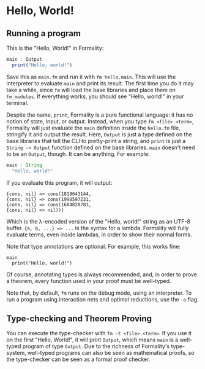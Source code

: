 # Hello, World!

## Running a program

This is the "Hello, World!" in Formality:

```javascript
main : Output
  print("Hello, world!")
```

Save this as `main.fm` and run it with `fm hello.main`. This will use the interpreter to evaluate `main` and print its result. The first time you do it may take a while, since `fm` will load the base libraries and place them on `fm_modules`. If everything works, you should see "Hello, world!" in your terminal.

Despite the name, `print`, Formality is a pure functional language: it has no notion of state, input, or output. Instead, when you type `fm <file>.<term>`, Formality will just evaluate the `main` definition inside the `hello.fm` file, stringify it and output the result. Here, `Output` is just a type defined on the base libraries that tell the CLI to pretty-print a string, and `print` is just a `String -> Output` function defined on the base libraries. `main` doesn't need to be an `Output`, though. It can be anything. For example:

```javascript
main : String
  "Hello, world!"
```

If you evaluate this program, it will output:

```
{cons, nil} => cons(1819043144,
{cons, nil} => cons(1998597231,
{cons, nil} => cons(1684828783,
{cons, nil} => nil)))
```

Which is the λ-encoded version of the "Hello, world!" string as an UTF-8 buffer. `{a, b, ...} => ...` is the syntax for a lambda. Formality will fully evaluate terms, even inside lambdas, in order to show their normal forms.

Note that type annotations are optional. For example, this works fine:

```
main
  print("Hello, world!")
```

Of course, annotating types is always recommended, and, in order to prove a theorem, every function used in your proof must be well-typed.

Note that, by default, `fm` runs on the debug mode, using an interpreter. To run a program using interaction nets and optimal reductions, use the `-o` flag.

## Type-checking and Theorem Proving

You can execute the type-checker with `fm -t <file>.<term>`. If you use it on the first "Hello, World!", it will print `Output`, which means `main` is a well-typed program of type `Output`. Due to the richness of Formality's type-system, well-typed programs can also be seen as mathematical proofs, so the type-checker can be seen as a formal proof checker. 
